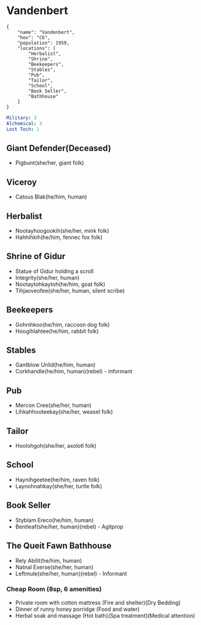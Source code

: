 # Vandenbert

```
{
    "name": "Vandenbert",
    "hex": "C6",
    "population": 1959,
    "locations": [
        "Herbalist",
        "Shrine",
        "Beekeepers",
        "Stables",
        "Pub",
        "Tailor",
        "School",
        "Book Seller",
        "Bathhouse"
    ]
}
```
```yml
Military: 3
Alchemical: 3
Lost Tech: 1
```
## Giant Defender(Deceased)
- Pigbunt(she/her, giant folk)

## Viceroy
- Catous Blak(he/him, human)

## Herbalist 
- Nootayhoogookih(she/her, mink folk)
- Hahhihkih(he/him, fennec fox folk)

## Shrine of Gidur
- Statue of Gidur holding a scroll
- Integrity(she/her, human)
- Nootaytohkaytoh(he/him, goat folk)
- Tihjaoveofee(she/her, human, silent scribe)

## Beekeepers 
- Gohnihkoo(he/him, raccoon dog folk)
- Hoogihlahtee(he/him, rabbit folk)

## Stables 
- Gantblow Unlid(he/him, human)
- Corkhandle(he/him, human)(rebel) - informant

## Pub
- Mercon Cree(she/her, human)
- Lihkahhooteekay(she/her, weasel folk)

## Tailor 
- Hoolohgoh(she/her, axolotl folk)

## School 
- Haynihgeetee(he/him, raven folk)
- Laynohnahkay(she/her, turtle folk)

## Book Seller
- Styblam Ereco(he/him, human)
- Bentleaf(she/her, human)(rebel) - Agitprop

## The Queit Fawn Bathhouse
- Rely Abilit(he/him, human)
- Natnal Exerse(she/her, human)
- Leftmule(she/her, human)(rebel) - Informant

### Cheap Room (8sp, 6 amenities)
- Private room with cotton mattress (Fire and shelter)(Dry Bedding)
- Dinner of runny honey porridge (Food and water)
- Herbal soak and massage (Hot bath)(Spa treatment)(Medical attention)